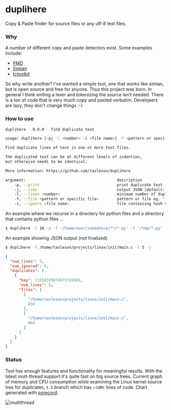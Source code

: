 # duplihere
Copy & Paste finder for source files or any utf-8 text files.


### Why

A number of different copy and paste detectors exist.  Some examples include:

* [PMD](https://pmd.github.io/)
* [Simian](http://www.harukizaemon.com/simian/)
* [tctoolkit](https://bitbucket.org/nitinbhide/tctoolkit/src/default/)

So why write another?  I've wanted a simple tool, one that works like simian,
but is open source and free for anyone. Thus this project was born.  In
general I think writing a lexer and tokenizing the source isn't needed.
There is a ton of code that is very much copy and pasted verbatim.
Developers are lazy, they don't change things :-)

### How to use

```bash
duplihere - 0.8.0 - find duplicate text

usage: duplihere [-pj -l <number> -i <file name>] -f <pattern or specific file>

Find duplicate lines of text in one or more text files.

The duplicated text can be at different levels of indention,
but otherwise needs to be identical.

More information: https://github.com/tasleson/duplihere

argument:                                        description
    -p, --print                                  print duplicate text [default: false]
    -j, --json                                   output JSON [default: false]
    -l, --lines <number>                         minimum number of duplicate lines [default: 6]
    -f, --file <pattern or specific file>        pattern or file eg. "**/*.[h|c]" recursive, "*.py", "file.ext", can repeat [required]
    -i, --ignore <file name>                     file containing hash values to ignore, one per line

```

An example where we recurse in a directory for python files and a directory
that contains python files ...
```bash
$ duplihere -l 10 -p -f '/home/user/somewhere/**/*.py' -f '/tmp/*.py'
```

An example showing JSON output (not finalized)

```bash
$ duplihere -f /home/tasleson/projects/linux/init/main.c -l 5 -j
```

```json
{
  "num_lines": 5,
  "num_ignored": 0,
  "duplicates": [
    {
      "key": 11558319874972720381,
      "num_lines": 5,
      "files": [
        [
          "/home/tasleson/projects/linux/init/main.c",
          830
        ],
        [
          "/home/tasleson/projects/linux/init/main.c",
          864
        ]
      ]
    }
  ]
}

```

### Status

Tool has enough features and functionality for meaningful results.
With the latest mult-thread support it's quite fast on
big source trees.  Current graph of memory and CPU consumption while examining
the Linux kernel source tree for duplicates, `5.5` branch which has
~`18M+` lines of code. Chart generated with
[psrecord](https://github.com/astrofrog/psrecord).

![multithread](https://user-images.githubusercontent.com/2520480/78509915-2b44a300-7757-11ea-9aa2-4cbf474a8764.png)
